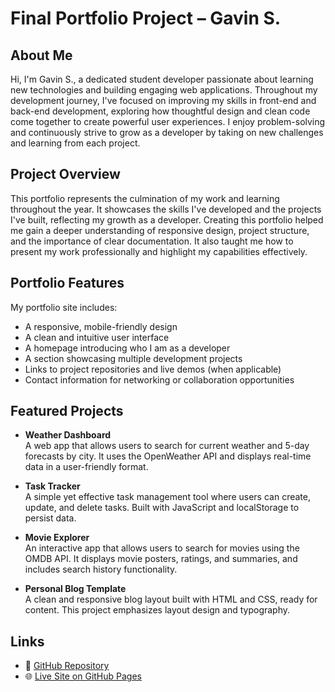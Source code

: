 # Final Portfolio Project – Gavin S.

## About Me

Hi, I'm Gavin S., a dedicated student developer passionate about learning new technologies and building engaging web applications. Throughout my development journey, I've focused on improving my skills in front-end and back-end development, exploring how thoughtful design and clean code come together to create powerful user experiences. I enjoy problem-solving and continuously strive to grow as a developer by taking on new challenges and learning from each project.

## Project Overview

This portfolio represents the culmination of my work and learning throughout the year. It showcases the skills I've developed and the projects I've built, reflecting my growth as a developer. Creating this portfolio helped me gain a deeper understanding of responsive design, project structure, and the importance of clear documentation. It also taught me how to present my work professionally and highlight my capabilities effectively.

## Portfolio Features

My portfolio site includes:

- A responsive, mobile-friendly design
- A clean and intuitive user interface
- A homepage introducing who I am as a developer
- A section showcasing multiple development projects
- Links to project repositories and live demos (when applicable)
- Contact information for networking or collaboration opportunities

## Featured Projects

- **Weather Dashboard**  
  A web app that allows users to search for current weather and 5-day forecasts by city. It uses the OpenWeather API and displays real-time data in a user-friendly format.

- **Task Tracker**  
  A simple yet effective task management tool where users can create, update, and delete tasks. Built with JavaScript and localStorage to persist data.

- **Movie Explorer**  
  An interactive app that allows users to search for movies using the OMDB API. It displays movie posters, ratings, and summaries, and includes search history functionality.

- **Personal Blog Template**  
  A clean and responsive blog layout built with HTML and CSS, ready for content. This project emphasizes layout design and typography.

## Links

- 🔗 [GitHub Repository](https://github.com/Gavin15716/FINAL-PROJECT)  
- 🌐 [Live Site on GitHub Pages](https://gavin15716.github.io/FINAL-PROJECT/)
